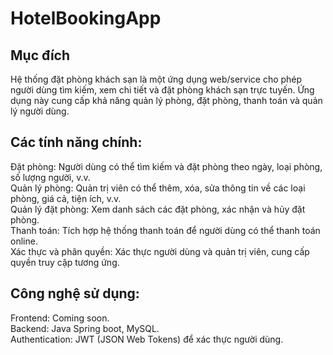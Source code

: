 # HotelBookingApp


## Mục đích
Hệ thống đặt phòng khách sạn là một ứng dụng web/service cho phép người dùng tìm kiếm, xem chi tiết và đặt phòng khách sạn trực tuyến. Ứng dụng này cung cấp khả năng quản lý phòng, đặt phòng, thanh toán và quản lý người dùng.<br/>

## Các tính năng chính:

Đặt phòng: Người dùng có thể tìm kiếm và đặt phòng theo ngày, loại phòng, số lượng người, v.v.<br/>
Quản lý phòng: Quản trị viên có thể thêm, xóa, sửa thông tin về các loại phòng, giá cả, tiện ích, v.v.<br/>
Quản lý đặt phòng: Xem danh sách các đặt phòng, xác nhận và hủy đặt phòng.<br/>
Thanh toán: Tích hợp hệ thống thanh toán để người dùng có thể thanh toán online.<br/>
Xác thực và phân quyền: Xác thực người dùng và quản trị viên, cung cấp quyền truy cập tương ứng.<br/>


## Công nghệ sử dụng:

Frontend: Coming soon.<br/>
Backend: Java Spring boot, MySQL.<br/>
Authentication: JWT (JSON Web Tokens) để xác thực người dùng.<br/>
